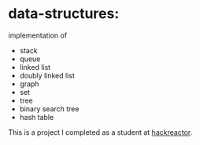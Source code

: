 # data-structures:
implementation of
- stack
- queue
- linked list
- doubly linked list
- graph
- set
- tree
- binary search tree
- hash table

This is a project I completed as a student at [hackreactor](http://hackreactor.com).
